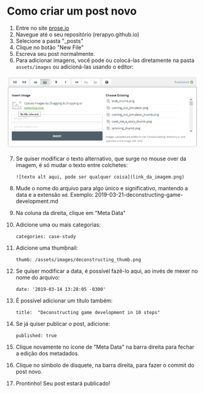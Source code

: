 # Como criar um post novo

1. Entre no site [prose.io](www.prose.io)
2. Navegue até o seu repositório (rerapyo.github.io)
3. Selecione a pasta "\_posts"
4. Clique no botão "New File"
5. Escreva seu post normalmente.
6. Para adicionar imagens, você pode ou colocá-las diretamente na pasta `assets/images` ou adicioná-las usando o editor:

![](README_image_example.png)

7.  Se quiser modificar o texto alternativo, que surge no mouse over da imagem, é só mudar o texto entre colchetes:

        ![texto alt aqui, pode ser qualquer coisa](link_da_imagem.png)

8.  Mude o nome do arquivo para algo único e significativo, mantendo a data e a extensão `md`. Exemplo: 2019-03-21-deconstructing-game-development.md
9.  Na coluna da direita, clique em "Meta Data"
10. Adicione uma ou mais categorias:

        categories: case-study

11. Adicione uma thumbnail:

        thumb: /assets/images/deconstructing_thumb.png

12. Se quiser modificar a data, é possível fazê-lo aqui, ao invés de mexer no nome do arquivo:

        date: '2019-03-14 13:28:05 -0300'

13. É possível adicionar um título também:

        title:  "Deconstructing game development in 10 steps"

14. Se já quiser publicar o post, adicione:

        published: true

15. Clique novamente no ícone de "Meta Data" na barra direita para fechar a edição dos metadados.

16. Clique no símbolo de disquete, na barra direita, para fazer o commit do post novo.

17. Prontinho! Seu post estará publicado!
